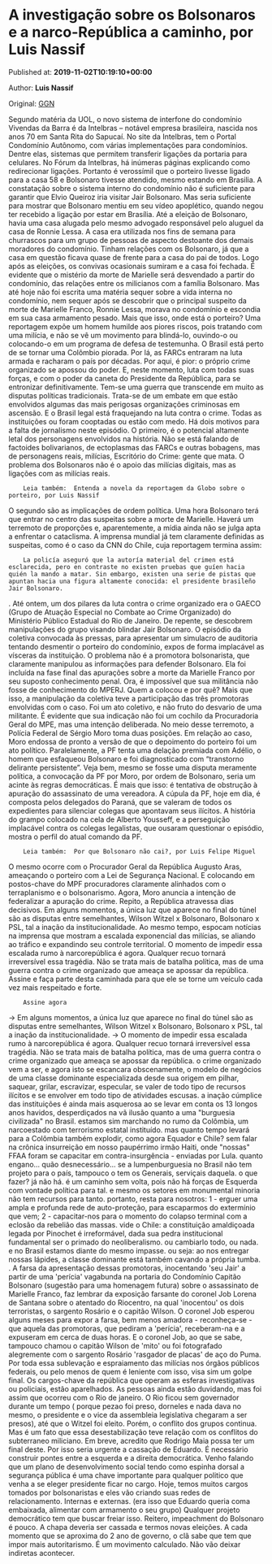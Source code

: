 
# A investigação sobre os Bolsonaros e a narco-República a caminho, por Luis Nassif

Published at: **2019-11-02T10:19:10+00:00**

Author: **Luis Nassif**

Original: [GGN](https://jornalggn.com.br/recado-do-nassif/a-investigacao-sobre-os-bolsonaros-e-a-narco-republica-a-caminho-por-luis-nassif/)

Segundo matéria da UOL, o novo sistema de interfone do condomínio Vivendas da Barra é da Intelbras – notável empresa brasileira, nascida nos anos 70 em Santa Rita do Sapucaí.
No site da Intelbras, tem o Portal Condomínio Autônomo, com várias implementações para condomínios. Dentre elas, sistemas que permitem transferir ligações da portaria para celulares. No Fórum da Intelbras, há inúmeras páginas explicando como redirecionar ligações.
Portanto é verossímil que o porteiro livesse ligado para a casa 58 e Bolsonaro tivesse atendido, mesmo estando em Brasilia.
A constatação sobre o sistema interno do condomínio não é suficiente para garantir que Elvio Queiroz iria visitar Jair Bolsonaro. Mas seria suficiente para mostrar que Bolsonaro mentiu em seu vídeo apoplético, quando negou ter recebido a ligação por estar em Brasília.
Até a eleição de Bolsonaro, havia uma casa alugada pelo mesmo advogado responsável pelo aluguel da casa de Ronnie Lessa. A casa era utilizada nos fins de semana para churrascos para um grupo de pessoas de aspecto destoante dos demais moradores do condomínio.
Tinham relações com os Bolsonaro, já que a casa em questão ficava quase de frente para a casa do pai de todos. Logo após as eleições, os convivas ocasionais sumiram e a casa foi fechada.
É evidente que o mistério da morte de Marielle será desvendado a partir do condomínio, das relações entre os milicianos com a família Bolsonaro.
Mas até hoje não foi escrita uma matéria sequer sobre a vida interna no condomínio, nem sequer após se descobrir que o principal suspeito da morte de Marielle Franco, Ronnie Lessa, morava no condomínio e escondia em sua casa armamento pesado.
Mais que isso, onde está o porteiro? Uma reportagem expõe um homem humilde aos piores riscos, pois tratando com uma milícia, e não se vê um movimento para blindá-lo, ouvindo-o ou colocando-o em um programa de defesa de testemunha.
O Brasil está perto de se tornar uma Colômbio piorada.
Por lá, as FARCs entraram na luta armada e racharam o país por décadas.
Por aqui, é pior: o próprio crime organizado se apossou do poder. E, neste momento, luta com todas suas forças, e com o poder da caneta do Presidente da República, para se entronizar definitivamente.
Tem-se uma guerra que transcende em muito as disputas políticas tradicionais. Trata-se de um embate em que estão envolvidos algumas das mais perigosas organizações criminosas em ascensão. E o Brasil legal está fraquejando na luta contra o crime. Todas as instituições ou foram cooptadas ou estão com medo.
Há dois motivos para a falta de jornalismo neste episódio.
O primeiro, é o potencial altamente letal dos personagens envolvidos na história. Não se está falando de factoides bolivarianos, de ectoplasmas das FARCs e outras bobagens, mas de personagens reais, milícias, Escritório do Crime: gente que mata. O problema dos Bolsonaros não é o apoio das milícias digitais, mas as ligações com as milícias reais.

        Leia também:  Entenda a novela da reportagem da Globo sobre o porteiro, por Luis Nassif
      
O segundo são as implicações de ordem política. Uma hora Bolsonaro terá que entrar no centro das suspeitas sobre a morte de Marielle. Haverá um terremoto de proporções e, aparentemente, a mídia ainda não se julga apta a enfrentar o cataclisma.
A imprensa mundial já tem claramente definidas as suspeitas, como é o caso da CNN do Chile, cuja reportagem termina assim:

        La policía aseguró que la autoría material del crimen está esclarecida, pero en contraste no existen pruebas que guíen hacia quién la mando a matar. Sin embargo, existen una serie de pistas que apuntan hacia una figura altamente conocida: el presidente brasileño Jair Bolsonaro.
      
.
Até ontem, um dos pilares da luta contra o crime organizado era o GAECO (Grupo de Atuação Especial no Combate ao Crime Organizado) do Ministério Público Estadual do Rio de Janeiro.
De repente, se descobrem manipulações do grupo visando blindar Jair Bolsonaro. O episódio da coletiva convocada às pressas, para apresentar um simulacro de auditoria tentando desmentir o porteiro do condomínio, expos de forma implacável as vísceras da instituição.
O problema não é a promotora bolsonarista, que claramente manipulou as informações para defender Bolsonaro. Ela foi incluída na fase final das apurações sobre a morte da Marielle Franco por seu suposto conhecimento penal. Ora, é impossível que sua militância não fosse de conhecimento do MPERJ. Quem a colocou e por quê?
Mais que isso, a manipulação da coletiva teve a participação das três promotoras envolvidas com o caso. Foi um ato coletivo, e não fruto do desvario de uma militante.
É evidente que sua indicação não foi um cochilo da Procuradoria Geral do MPE, mas uma intenção deliberada.
No meio desse terremoto, a Polícia Federal de Sérgio Moro toma duas posições.
Em relação ao caso, Moro endossa de pronto a versão de que o depoimento do porteiro foi um ato político.
Paralelamente, a PF tenta uma delação premiada com Adélio, o homem que esfaqueou Bolsonaro e foi diagnosticado com “transtorno delirante persistente”.
Veja bem, mesmo se fosse uma disputa meramente política, a convocação da PF por Moro, por ordem de Bolsonaro, seria um acinte às regras democráticas. É mais que isso: é tentativa de obstrução à apuração do assassinato de uma vereadora.
A cúpula da PF, hoje em dia, é composta pelos delegados do Paraná, que se valeram de todos os expedientes para silenciar colegas que apontavam seus ilícitos. A história do grampo colocado na cela de Alberto Yousseff, e a perseguição implacável contra os colegas legalistas, que ousaram questionar o episódio, mostra o perfil do atual comando da PF.

        Leia também:  Por que Bolsonaro não cai?, por Luis Felipe Miguel
      
O mesmo ocorre com o Procurador Geral da República Augusto Aras, ameaçando o porteiro com a Lei de Segurança Nacional. E colocando em postos-chave do MPF procuradores claramente alinhados com o terraplanismo e o bolsonarismo.
Agora, Moro anuncia a intenção de federalizar a apuração do crime.
Repito, a República atravessa dias decisivos. Em alguns momentos, a única luz que aparece no final do túnel são as disputas entre semelhantes, Wilson Witzel x Bolsonaro, Bolsonaro x PSL, tal a inação da institucionalidade.
Ao mesmo tempo, espocam notícias na imprensa que mostram a escalada exponencial das milícias, se aliando ao tráfico e expandindo seu controle territorial.
O momento de impedir essa escalada rumo à narcorepública é agora. Qualquer recuo tornará irreversível essa tragédia. Não se trata mais de batalha política, mas de uma guerra contra o crime organizado que ameaça se apossar da república.
Assine e faça parte desta caminhada para que ele se torne um veículo cada vez mais respeitado e forte.

        Assine agora
      
-> Em alguns momentos, a única luz que aparece no final do túnel são as disputas entre semelhantes, Wilson Witzel x Bolsonaro, Bolsonaro x PSL, tal a inação da institucionalidade. -> O momento de impedir essa escalada rumo à narcorepública é agora. Qualquer recuo tornará irreversível essa tragédia. Não se trata mais de batalha política, mas de uma guerra contra o crime organizado que ameaça se apossar da república. o crime organizado vem a ser, e agora isto se escancara obscenamente, o modelo de negócios de uma classe dominante especializada desde sua origem em pilhar, saquear, grilar, escravizar, especular, se valer de todo tipo de recursos ilícitos e se envolver em todo tipo de atividades escusas. a inação cúmplice das instituições é ainda mais asquerosa ao se levar em conta os 13 longos anos havidos, desperdiçados na vã ilusão quanto a uma "burguesia civilizada" no Brasil. estamos sim marchando no rumo da Colômbia, um narcoestado com terrorismo estatal instituído. mas quanto tempo levará para a Colômbia também explodir, como agora Equador e Chile? sem falar na crônica insurreição em nosso paupérrimo irmão Haiti, onde "nossas" FFAA foram se capacitar em contra-insurgência - enviadas por Lula. quanto engano... quão desnecessário... se a lumpenburguesia no Brasil não tem projeto para o país, tampouco o tem os Generais, serviçais daquela. o que fazer? já não há. é um caminho sem volta, pois não há forças de Esquerda com vontade política para tal. e mesmo os setores em monumental minoria não tem recursos para tanto. portanto, resta para nosotros: 1 - erguer uma ampla e profunda rede de auto-proteção, para escaparmos do extermínio que vem; 2 - capacitar-nos para o momento do colapso terminal com a eclosão da rebelião das massas. vide o Chile: a constituição amaldiçoada legada por Pinochet é irreformável, dada sua pedra institucional fundamental ser o primado do neoliberalismo. ou cambiarlo todo, ou nada. e no Brasil estamos diante do mesmo impasse. ou seja: ao nos entregar nossas lápides, a classe dominante está também cavando a própria tumba. .
A farsa da apresentação dessas promotoras, inocentando 'seu Jair' a partir de uma 'perícia' vagabunda na portaria do Condomínio Capitão Bolsonaro (sugestão para uma homenagem futura) sobre o assassinato de Marielle Franco, faz lembrar da exposição farsante do coronel Job Lorena de Santana sobre o atentado do Riocentro, na qual 'inocentou' os dois terroristas, o sargento Rosário e o capitão Wilson. O coronel Job esperou alguns meses para expor a farsa, bem menos amadora - reconheça-se - que aquela das promotoras, que pediram a 'perícia', receberam-na e a expuseram em cerca de duas horas. E o coronel Job, ao que se sabe, tampouco chamou o capitão Wilson de 'mito' ou foi fotografado alegremente com o sargento Rosário 'rasgador de placas' de aço do Puma.
Por toda essa sublevação e espraiamento das milícias nos órgãos públicos federais, ou pelo menos de quem é leniente com isso, visa sim um golpe final. Os cargos-chave da república que operam as esferas investigativas ou policiais, estão aparelhados. As pessoas ainda estão duvidando, mas foi assim que ocorreu com o Rio de janeiro. O Rio ficou sem governador durante um tempo ( porque pezao foi preso, dorneles e nada dava no mesmo, o presidente e o vice da assembleia legislativa chegaram a ser presos), até que o Witzel foi eleito. Porém, o conflito dos grupos continua. Mas é um fato que essa desestabilização teve relação com os conflitos do subterraneo miliciano. Em breve, acredito que Rodrigo Maia possa ter um final deste. Por isso seria urgente a cassação de Eduardo. É necessário construir pontes entre a esquerda e a direita democrática. Venho falando que um plano de desenvolvimento social tendo como espinha dorsal a segurança pública é uma chave importante para qualquer politico que venha a se eleger presidente ficar no cargo. Hoje, temos muitos cargos tomados por bolsonaristas e eles vão criando suas redes de relacionamento. Internas e externas. (era isso que Eduardo queria coma embaixada, alimentar com armamento o seu grupo) Qualquer projeto democrático tem que buscar freiar isso. Reitero, impeachment do Bolsonaro é pouco. A chapa deveria ser cassada e termos novas eleições. A cada momento que se aproxima do 2 ano de governo, o clã sabe que tem que impor mais autoritarismo. É um movimento calculado. Não vão deixar indiretas acontecer.
